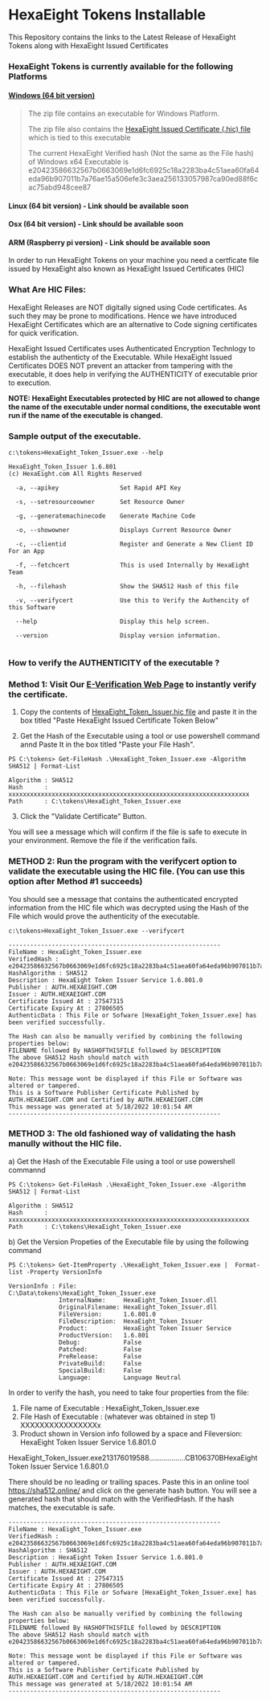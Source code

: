 # HexaEight Tokens Installable
This Repository contains the links to the Latest Release of HexaEight Tokens along with HexaEight Issued Certificates


### HexaEight Tokens is currently available for the following Platforms

#### [Windows (64 bit version)](https://www.hexaeight.com/downloads/win_x64/HexaEight_Token_Issuer_winx64.zip)

>The zip file contains an executable for Windows Platform. 
>
>The zip file also contains the [HexaEight Issued Certificate (.hic) file](https://github.com/HexaEightTeam/HexaEight_Tokens/blob/main/win_x64/HexaEight_Token_Issuer.hic) which is tied to this executable
>
>The current HexaEight Verified hash (Not the same as the File hash) of Windows x64 Executable is  e20423586632567b0663069e1d6fc6925c18a2283ba4c51aea60fa64eda96b907011b7a76ae15a506efe3c3aea256133057987ca90ed88f6cac75abd948cee87
>
  
  
#### Linux (64 bit version) - Link should be available soon

#### Osx (64 bit version) - Link should be available soon

#### ARM (Raspberry pi version) - Link should be available soon


In order to run HexaEight Tokens on your machine you need a certficate file issued by HexaEight also known as HexaEight Issued Certificates (HIC)

### What Are HIC Files:

HexaEight Releases are NOT digitally signed using Code certificates.  As such they may be prone to modifications.  Hence we have introduced HexaEight Certificates which are an alternative to Code signing certificates for quick verification.

HexaEight Issued Certificates uses Authenticated Encryption Technlogy to establish the authenticty of the Executable. While HexaEight Issued Certificates DOES NOT prevent an attacker from tampering with the executable, it does help in verifying the AUTHENTICITY of executable prior to execution.

**NOTE: HexaEight Executables protected by HIC are not allowed to change the name of the executable under normal conditions, the executable wont run if the name of the executable is changed.**

### Sample output of the executable.

```
c:\tokens>HexaEight_Token_Issuer.exe --help

HexaEight_Token_Issuer 1.6.801
(c) HexaEight.com All Rights Reserved

  -a, --apikey                 Set Rapid API Key

  -s, --setresourceowner       Set Resource Owner

  -g, --generatemachinecode    Generate Machine Code

  -o, --showowner              Displays Current Resource Owner

  -c, --clientid               Register and Generate a New Client ID For an App

  -f, --fetchcert              This is used Internally by HexaEight Team

  -h, --filehash               Show the SHA512 Hash of this file

  -v, --verifycert             Use this to Verify the Authencity of this Software

  --help                       Display this help screen.

  --version                    Display version information.
  
  ```
  
 
 ### How to verify the AUTHENTICITY of the executable ?
 
 ### Method 1: Visit Our [E-Verification Web Page](https://e-verify.hexaeight.com) to instantly verify the certificate.
 
  1.  Copy the contents of [HexaEight_Token_Issuer.hic file](https://github.com/HexaEightTeam/HexaEight_Tokens/blob/main/win_x64/HexaEight_Token_Issuer.hic) and paste it in the box titled "Paste HexaEight Issued Certificate Token Below"
  
  2.  Get the Hash of the Executable using a tool or use powershell command annd Paste It in the box titled "Paste your File Hash".
    
```
PS C:\tokens> Get-FileHash .\HexaEight_Token_Issuer.exe -Algorithm SHA512 | Format-List

Algorithm : SHA512
Hash      : xxxxxxxxxxxxxxxxxxxxxxxxxxxxxxxxxxxxxxxxxxxxxxxxxxxxxxxxxxxxxxxxxxx
Path      : C:\tokens\HexaEight_Token_Issuer.exe
```

  3. Click the "Validate Certificate" Button.

You will see a message which will confirm if the file is safe to execute in your environment. Remove the file if the verification fails.


### METHOD 2: Run the program with the verifycert option to validate the executable using the HIC file. (You can use this option after Method #1 succeeds)

You should see a message that contains the authenticated encrypted information from the HIC file which was decrypted using the Hash of the File which would prove the authenticity of the executable.

```
c:\tokens>HexaEight_Token_Issuer.exe --verifycert

-----------------------------------------------------------
FileName : HexaEight_Token_Issuer.exe
VerifiedHash : e20423586632567b0663069e1d6fc6925c18a2283ba4c51aea60fa64eda96b907011b7a76ae15a506efe3c3aea256133057987ca90ed88f6cac75abd948cee87
HashAlgorithm : SHA512
Description : HexaEight Token Issuer Service 1.6.801.0
Publisher : AUTH.HEXAEIGHT.COM
Issuer : AUTH.HEXAEIGHT.COM
Certificate Issued At : 27547315
Certificate Expiry At : 27806505
AuthenticData : This File or Sofware [HexaEight_Token_Issuer.exe] has been verified successfully.

The Hash can also be manually verified by combining the following properties below:
FILENAME followed By HASHOFTHISFILE followed by DESCRIPTION
The above SHA512 Hash should match with e20423586632567b0663069e1d6fc6925c18a2283ba4c51aea60fa64eda96b907011b7a76ae15a506efe3c3aea256133057987ca90ed88f6cac75abd948cee87

Note: This message wont be displayed if this File or Software was altered or tampered.
This is a Software Publisher Certificate Published by AUTH.HEXAEIGHT.COM and Certified by AUTH.HEXAEIGHT.COM
This message was generated at 5/18/2022 10:01:54 AM
-----------------------------------------------------------
```

### METHOD 3: The old fashioned way of validating the hash manully without the HIC file. 
 
a) Get the Hash of the Executable File using a tool or use powershell commannd 
    
```
PS C:\tokens> Get-FileHash .\HexaEight_Token_Issuer.exe -Algorithm SHA512 | Format-List

Algorithm : SHA512
Hash      : xxxxxxxxxxxxxxxxxxxxxxxxxxxxxxxxxxxxxxxxxxxxxxxxxxxxxxxxxxxxxxxxxxx
Path      : C:\tokens\HexaEight_Token_Issuer.exe
```

b) Get the Version Propeties of the Executable file by using the following command
    
```
PS C:\tokens> Get-ItemProperty .\HexaEight_Token_Issuer.exe |  Format-list -Property VersionInfo

VersionInfo : File:             C:\Data\tokens\HexaEight_Token_Issuer.exe
              InternalName:     HexaEight_Token_Issuer.dll
              OriginalFilename: HexaEight_Token_Issuer.dll
              FileVersion:      1.6.801.0
              FileDescription:  HexaEight_Token_Issuer
              Product:          HexaEight Token Issuer Service
              ProductVersion:   1.6.801
              Debug:            False
              Patched:          False
              PreRelease:       False
              PrivateBuild:     False
              SpecialBuild:     False
              Language:         Language Neutral
```

In order to verify the hash, you need to take four properties from the file: 

1. File name of Executable : HexaEight_Token_Issuer.exe
2. File Hash of Executable : (whatever was obtained in step 1) XXXXXXXXXXXXXXXXx
3. Product shown in Version info followed by a space and Fileversion: HexaEight Token Issuer Service 1.6.801.0

HexaEight_Token_Issuer.exe213176019588..................CB106370BHexaEight Token Issuer Service 1.6.801.0

There should be no leading or trailing spaces. Paste this in an online tool https://sha512.online/ and click on the generate hash button. You will see a generated  hash that should match with the VerifiedHash. If the hash matches, the executable is safe.

```
-----------------------------------------------------------
FileName : HexaEight_Token_Issuer.exe
VerifiedHash : e20423586632567b0663069e1d6fc6925c18a2283ba4c51aea60fa64eda96b907011b7a76ae15a506efe3c3aea256133057987ca90ed88f6cac75abd948cee87
HashAlgorithm : SHA512
Description : HexaEight Token Issuer Service 1.6.801.0
Publisher : AUTH.HEXAEIGHT.COM
Issuer : AUTH.HEXAEIGHT.COM
Certificate Issued At : 27547315
Certificate Expiry At : 27806505
AuthenticData : This File or Sofware [HexaEight_Token_Issuer.exe] has been verified successfully.

The Hash can also be manually verified by combining the following properties below:
FILENAME followed By HASHOFTHISFILE followed by DESCRIPTION
The above SHA512 Hash should match with e20423586632567b0663069e1d6fc6925c18a2283ba4c51aea60fa64eda96b907011b7a76ae15a506efe3c3aea256133057987ca90ed88f6cac75abd948cee87

Note: This message wont be displayed if this File or Software was altered or tampered.
This is a Software Publisher Certificate Published by AUTH.HEXAEIGHT.COM and Certified by AUTH.HEXAEIGHT.COM
This message was generated at 5/18/2022 10:01:54 AM
-----------------------------------------------------------
```



 
